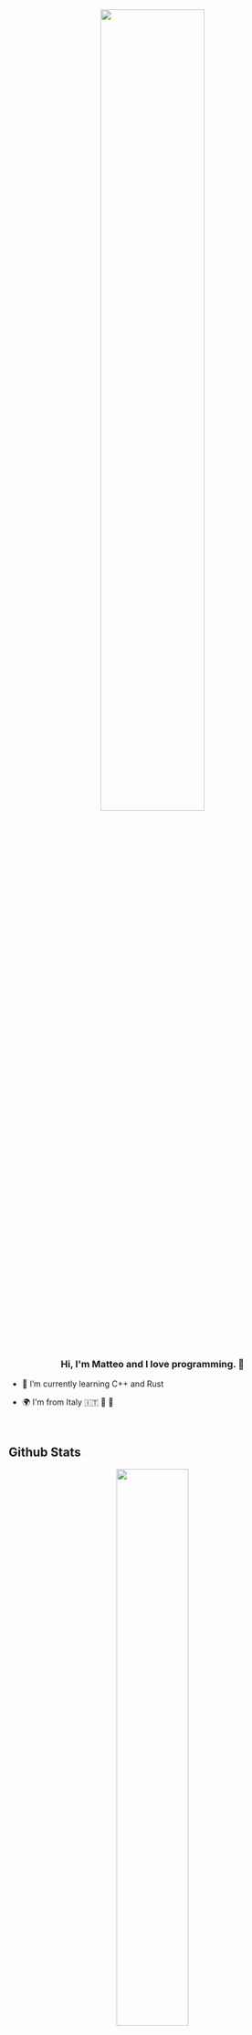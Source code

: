 <div align="center">
<img src="https://media1.giphy.com/media/AOMMPLGdZnpbIPT17v/giphy.gif?cid=6c09b9522b19hagk6uaq4p0uv90yfovkew3gl7g7zt1d9ruf&rid=giphy.gif&ct=ts" align="center" style="width: 60%" />
</div>  
  

### <div align="center">Hi, I'm Matteo and I love programming. 🚀</div>  
  

- 🌱 I’m currently learning C++ and Rust
  

- 🌍 I'm from Italy 🇮🇹  🍕 🍝  
  

<br/>

## Github Stats  
<div align="center">
<img src="https://github-readme-stats.vercel.app/api/top-langs/?username=favmatteo&layout=compact&langs_count=10&title_color=00695C&text_color=37474F" align="center" height="" width="50%" /> 
</a></div>

<br />

<div align="center">
<img src="https://github-readme-stats.vercel.app/api?username=favmatteo&show_icons=true&count_private=true&hide_border=true" align="center" height="" width="50%" />  
</a></div>

<br/> 
